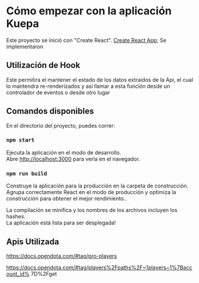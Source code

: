# Cómo empezar con la aplicación Kuepa
Este proyecto se inició con "Create React".
 [Create React App](https://github.com/facebook/create-react-app); Se implementaron 
  
## Utilización de Hook
Este permitira el mantener el estado de los datos extraídos de la Api, el cual lo mantendra re-renderizados y asi llamar a esta función desde un controlador de eventos o desde otro lugar

## Comandos disponibles
En el directorio del proyecto, puedes correr:

### `npm start`

Ejecuta la aplicación en el modo de desarrollo.\
Abre  [http://localhost:3000](http://localhost:3000) para verla en el navegador.

### `npm run build`

Construye la aplicación para la producción en la carpeta de construcción.\
Agrupa correctamente React en el modo de producción y optimiza la construcción para obtener el mejor rendimiento..

La compilación se minifica y los nombres de los archivos incluyen los hashes.\
La aplicación está lista para ser desplegada!

## Apis Utilizada
https://docs.opendota.com/#tag/pro-players 

https://docs.opendota.com/#tag/players%2Fpaths%2F~1players~1%7Baccount_id%
7D%2Fget 
